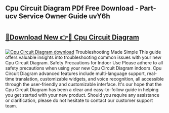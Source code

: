 ## Cpu Circuit Diagram PDf Free Download - Part-ucv Service Owner Guide uvY6h

# <h2><a href="http://dfro7v.blite.top/?on=Cpu+Circuit+Diagram">🔗Download New 👉🔴 Cpu Circuit Diagram</a></h2>

[![Cpu Circuit Diagram download](https://i.imgur.com/lujVjoI.png)](http://dfro7v.blite.top/?on=Cpu+Circuit+Diagram)
Troubleshooting Made Simple This guide offers valuable insights into troubleshooting common issues with your new Cpu Circuit Diagram. Safety Precautions for Indoor Use Please adhere to all safety precautions when using your new Cpu Circuit Diagram indoors. Cpu Circuit Diagram advanced features include multi-language support, real-time translation, customizable widgets, and voice recognition, all accessible through the user-friendly and customizable interface. It's our hope that the Cpu Circuit Diagram has been a clear and easy-to-follow guide in helping you get started with your new product. Should you require any assistance or clarification, please do not hesitate to contact our customer support team.
